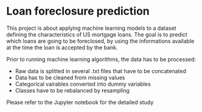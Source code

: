 # Loan foreclosure prediction

This project is about applying machine learning models to a dataset defining the characteristics of US mortgage loans. The goal is to predict which loans are going to be foreclosed, by using the informations available at the time the loan is accepted by the bank. 

Prior to running machine learning algorithms, the data has to be processed:
 - Raw data is splitted in several .txt files that have to be concatenated
 - Data has to be cleaned from missing values
 - Categorical vairables converted into dummy variables
 - Classes have to be rebalanced by resampling

Please refer to the Jupyter notebook for the detailed study
